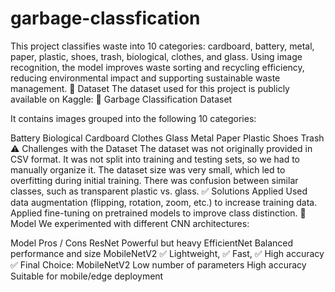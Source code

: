 # garbage-classfication
This project classifies waste into 10 categories: cardboard, battery, metal, paper, plastic, shoes, trash, biological, clothes, and glass. Using image recognition, the model improves waste sorting and recycling efficiency, reducing environmental impact and supporting sustainable waste management.
📂 Dataset
The dataset used for this project is publicly available on Kaggle:
🔗 Garbage Classification Dataset

It contains images grouped into the following 10 categories:

Battery
Biological
Cardboard
Clothes
Glass
Metal
Paper
Plastic
Shoes
Trash
⚠️ Challenges with the Dataset
The dataset was not originally provided in CSV format.
It was not split into training and testing sets, so we had to manually organize it.
The dataset size was very small, which led to overfitting during initial training.
There was confusion between similar classes, such as transparent plastic vs. glass.
✅ Solutions Applied
Used data augmentation (flipping, rotation, zoom, etc.) to increase training data.
Applied fine-tuning on pretrained models to improve class distinction.
🧠 Model
We experimented with different CNN architectures:

Model	Pros / Cons
ResNet	Powerful but heavy
EfficientNet	Balanced performance and size
MobileNetV2	✅ Lightweight, ✅ Fast, ✅ High accuracy
✅ Final Choice: MobileNetV2
Low number of parameters
High accuracy
Suitable for mobile/edge deployment
